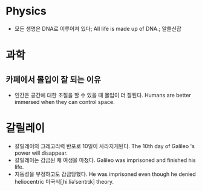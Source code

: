 # Physics
* 모든 생명은 DNA로 이루어져 있다; All life is made up of DNA.; 알쓸신잡

# 과학
## 카페에서 몰입이 잘 되는 이유
* 인간은 공간에 대한 조절을 할 수 있을 때 몰입이 더 잘된다. Humans are better immersed when they can control space.

# 갈릴레이
* 갈릴레이의 그레고리력 반포로 10일이 사라지게된다.  The 10th day of Galileo 's power will disappear.
* 갈릴레이는 감금된 채 여생을 마쳤다.  Galileo was imprisoned and finished his life.
* 지동성을 부정하고도 감금당했다. He was imprisoned even though he  denied heliocentric  미국식[ˌhiːliəˈsentrɪk] theory.